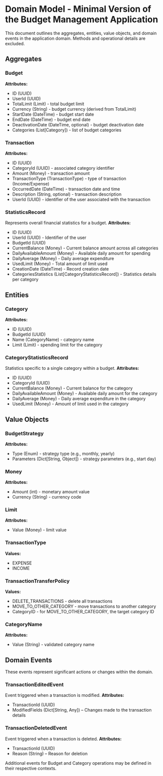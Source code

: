 # Domain Model - Minimal Version of the Budget Management Application

This document outlines the aggregates, entities, value objects, and domain events in the application domain. Methods and operational details are excluded.

## Aggregates

### Budget

**Attributes:**
- ID (UUID)
- UserId (UUID)
- TotalLimit (Limit) - total budget limit
- Currency (String) - budget currency (derived from TotalLimit)
- StartDate (DateTime) - budget start date
- EndDate (DateTime) - budget end date
- DeactivationDate (DateTime, optional) - budget deactivation date
- Categories (List[Category]) - list of budget categories

### Transaction

**Attributes:**
- ID (UUID)
- CategoryId (UUID) - associated category identifier
- Amount (Money) - transaction amount
- TransactionType (TransactionType) - type of transaction (Income/Expense)
- OccurredDate (DateTime) - transaction date and time
- Description (String, optional) - transaction description
- UserId (UUID) - identifier of the user associated with the transaction

### StatisticsRecord
Represents overall financial statistics for a budget.
**Attributes:**
- ID (UUID)
- UserId (UUID) - Identifier of the user
- BudgetId (UUID)
- CurrentBalance (Money) - Current balance amount across all categories
- DailyAvailableAmount (Money) - Available daily amount for spending
- DailyAverage (Money) - Daily average expenditure
- UsedLimit (Money) - Total amount of limit used
- CreationDate (DateTime) - Record creation date
- CategoriesStatistics (List[CategoryStatisticsRecord]) - Statistics details per category

## Entities

### Category

**Attributes:**
- ID (UUID)
- BudgetId (UUID)
- Name (CategoryName) - category name
- Limit (Limit) - spending limit for the category

### CategoryStatisticsRecord
Statistics specific to a single category within a budget.
**Attributes:**
- ID (UUID)
- CategoryId (UUID)
- CurrentBalance (Money) - Current balance for the category
- DailyAvailableAmount (Money) - Available daily amount for the category
- DailyAverage (Money) - Daily average expenditure in the category
- UsedLimit (Money) - Amount of limit used in the category

## Value Objects

### BudgetStrategy

**Attributes:**
- Type (Enum) - strategy type (e.g., monthly, yearly)
- Parameters (Dict[String, Object]) - strategy parameters (e.g., start day)

### Money

**Attributes:**
- Amount (int) - monetary amount value
- Currency (String) - currency code

### Limit

**Attributes:**
- Value (Money) - limit value

### TransactionType

**Values:**
- EXPENSE
- INCOME

### TransactionTransferPolicy

**Values:**
- DELETE_TRANSACTIONS - delete all transactions
- MOVE_TO_OTHER_CATEGORY - move transactions to another category
- CategoryID - for MOVE_TO_OTHER_CATEGORY, the target category ID

### CategoryName

**Attributes:**
- Value (String) - validated category name

## Domain Events

These events represent significant actions or changes within the domain.

### TransactionEditedEvent
Event triggered when a transaction is modified.
**Attributes:**
- TransactionId (UUID)
- ModifiedFields (Dict[String, Any]) – Changes made to the transaction details

### TransactionDeletedEvent
Event triggered when a transaction is deleted.
**Attributes:**
- TransactionId (UUID)
- Reason (String) – Reason for deletion

Additional events for Budget and Category operations may be defined in their respective contexts.
